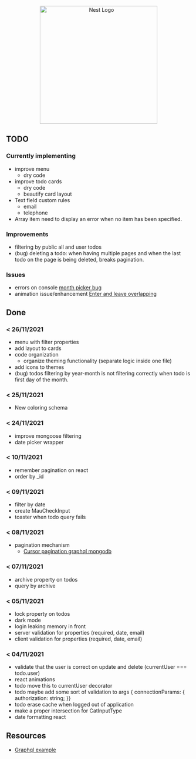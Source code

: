 <p align="center">
  <a href="http://nestjs.com/" target="blank"><img src="https://nestjs.com/img/logo_text.svg" width="320" alt="Nest Logo" /></a>
</p>

## TODO

### Currently implementing

* improve menu
  * dry code
* improve todo cards
  * dry code
  * beautify card layout
* Text field custom rules
  * email
  * telephone
* Array item need to display an error when no item has been specified.

### Improvements

* filtering by public all and user todos
* (bug) deleting a todo: when having multiple pages and when the last todo on the page is being deleted, breaks pagination.


### Issues

* errors on console [month picker bug](https://github.com/mui-org/material-ui/issues/28352)
* animation issue/enhancement [Enter and leave overlapping](https://github.com/pmndrs/react-spring/issues/1064)

## Done

### < 26/11/2021

* menu with filter properties
* add layout to cards
* code organization
    * organize theming functionality (separate logic inside one file)
* add icons to themes
* (bug) todos filtering by year-month is not filtering correctly when todo is first day of the month.

### < 25/11/2021

* New coloring schema

### < 24/11/2021

* improve mongoose filtering
* date picker wrapper

### < 10/11/2021

* remember pagination on react
* order by _id

### < 09/11/2021

* filter by date
* create MauCheckInput
* toaster when todo query fails

### < 08/11/2021

* pagination mechanism
    * [Cursor pagination graphql mongodb](https://slingshotlabs.io/blog/cursor-pagination-graphql-mongodb/)

### < 07/11/2021

* archive property on todos
* query by archive

### < 05/11/2021

* lock property on todos
* dark mode
* login leaking memory in front
* server validation for properties (required, date, email)
* client validation for properties (required, date, email)

### < 04/11/2021

* validate that the user is correct on update and delete (currentUser === todo.user)
* react animations
* todo move this to currentUser decorator
* todo maybe add some sort of validation to args { connectionParams:  { authorization: string; }}
* todo erase cache when logged out of application
* make a proper intersection for CatInputType
* date formatting react

## Resources

* [Graphql example](https://github.com/EricKit/nest-user-auth/tree/master/src/auth)
